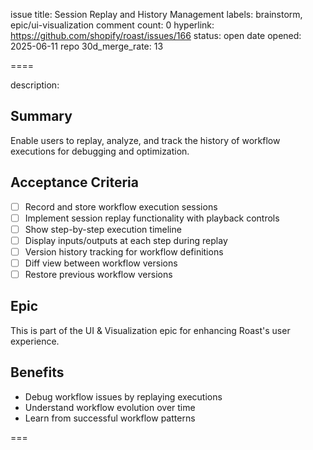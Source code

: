 issue title: Session Replay and History Management
labels: brainstorm, epic/ui-visualization
comment count: 0
hyperlink: https://github.com/shopify/roast/issues/166
status: open
date opened: 2025-06-11
repo 30d_merge_rate: 13

====

description:
## Summary
Enable users to replay, analyze, and track the history of workflow executions for debugging and optimization.

## Acceptance Criteria
- [ ] Record and store workflow execution sessions
- [ ] Implement session replay functionality with playback controls
- [ ] Show step-by-step execution timeline
- [ ] Display inputs/outputs at each step during replay
- [ ] Version history tracking for workflow definitions
- [ ] Diff view between workflow versions
- [ ] Restore previous workflow versions

## Epic
This is part of the UI & Visualization epic for enhancing Roast's user experience.

## Benefits
- Debug workflow issues by replaying executions
- Understand workflow evolution over time
- Learn from successful workflow patterns

===
